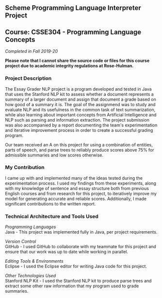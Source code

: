 ## Scheme Programming Language Interpreter Project
## Course: CSSE304 - Programming Language Concepts
*Completed in Fall 2019-20*

**Please note that I cannot share the source code or files for this course project due to academic integrity regulations at Rose-Hulman.**

### Project Description
The Essay Grader NLP project is a program developed and tested in Java that uses the Stanford NLP kit to assess whether a document represents a summary of a larger document and assign that document a grade based on how good of a summary it is. The goal of the assignmend was to study and evaluate NLP and its usefulness in the common task of text summarization, while also learning about important concepts from Artificial Intelligence and NLP such as parsing and information extraction. The project submission was also accompanied by a report documenting the team's experimentation and iterative improvement process in order to create a successful grading program. 

Our team received an A on this project for using a combination of entities, parts of speech, and parse trees to reliably produce scores above 75% for admissible summaries and low scores otherwise. 

### My Contribution
I came up with and implemented many of the ideas tested during the experimentation process. I used my findings from these experiments, along with my knowledge of sentence and essay structure both from previous English courses and from research for this project, to iteratively improve my model for generating accurate and reliable scores. Additionally, I made significant contributions to the written report. 

### Technical Architecture and Tools Used
*Programming Languages* <br>
Java - This project was implemented fully in Java, per project requirements. 

*Version Control* <br>
GitHub - I used GitHub to collaborate with my teammate for this project and ensure that our work was up to date while working in parallel.

*Editing Tools & Environments* <br>
Eclipse - I used the Eclipse editor for writing Java code for this project. 

*Other Technologies Used* <br>
Stanford NLP Kit - I used the Stanford NLP kit to produce parse trees and extract some other raw information that my program used to grade summaries. 
